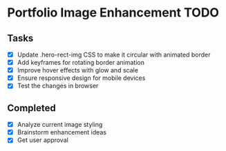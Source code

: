 # Portfolio Image Enhancement TODO

## Tasks
- [x] Update .hero-rect-img CSS to make it circular with animated border
- [x] Add keyframes for rotating border animation
- [x] Improve hover effects with glow and scale
- [x] Ensure responsive design for mobile devices
- [x] Test the changes in browser

## Completed
- [x] Analyze current image styling
- [x] Brainstorm enhancement ideas
- [x] Get user approval
